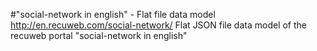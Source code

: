 #"social-network in english" - Flat file data model
http://en.recuweb.com/social-network/
Flat JSON file data model of the recuweb portal "social-network in english"
